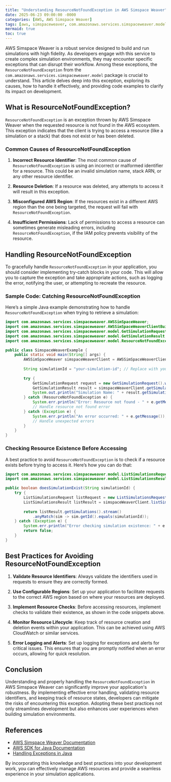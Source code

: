 ```yaml
---
title: "Understanding ResourceNotFoundException in AWS Simspace Weaver"
date: 2025-06-23 09:00:00 -0000
categories: [AWS, AWS Simspace Weaver]
tags: [aws, simspaceweaver, com.amazonaws.services.simspaceweaver.model]
mermaid: true
toc: true
---
```



AWS Simspace Weaver is a robust service designed to build and run simulations with high fidelity. As developers engage with this service to create complex simulation environments, they may encounter specific exceptions that can disrupt their workflow. Among these exceptions, the `ResourceNotFoundException` from the `com.amazonaws.services.simspaceweaver.model` package is crucial to understand. This article delves deep into this exception, exploring its causes, how to handle it effectively, and providing code examples to clarify its impact on development.

## What is ResourceNotFoundException?

`ResourceNotFoundException` is an exception thrown by AWS Simspace Weaver when the requested resource is not found in the AWS ecosystem. This exception indicates that the client is trying to access a resource (like a simulation or a stack) that does not exist or has been deleted.

### Common Causes of ResourceNotFoundException

1. **Incorrect Resource Identifier**: The most common cause of `ResourceNotFoundException` is using an incorrect or malformed identifier for a resource. This could be an invalid simulation name, stack ARN, or any other resource identifier.
   
2. **Resource Deletion**: If a resource was deleted, any attempts to access it will result in this exception.

3. **Misconfigured AWS Region**: If the resources exist in a different AWS region than the one being targeted, the request will fail with `ResourceNotFoundException`.

4. **Insufficient Permissions**: Lack of permissions to access a resource can sometimes generate misleading errors, including `ResourceNotFoundException`, if the IAM policy prevents visibility of the resource.

## Handling ResourceNotFoundException

To gracefully handle `ResourceNotFoundException` in your application, you should consider implementing try-catch blocks in your code. This will allow you to capture the exception and take appropriate actions, such as logging the error, notifying the user, or attempting to recreate the resource.

### Sample Code: Catching ResourceNotFoundException

Here’s a simple Java example demonstrating how to handle `ResourceNotFoundException` when trying to retrieve a simulation:

```java
import com.amazonaws.services.simspaceweaver.AWSSimSpaceWeaver;
import com.amazonaws.services.simspaceweaver.AWSSimSpaceWeaverClientBuilder;
import com.amazonaws.services.simspaceweaver.model.GetSimulationRequest;
import com.amazonaws.services.simspaceweaver.model.GetSimulationResult;
import com.amazonaws.services.simspaceweaver.model.ResourceNotFoundException;

public class SimspaceWeaverExample {
    public static void main(String[] args) {
        AWSSimSpaceWeaver simspaceWeaverClient = AWSSimSpaceWeaverClientBuilder.defaultClient();
        
        String simulationId = "your-simulation-id"; // Replace with your simulation ID
        
        try {
            GetSimulationRequest request = new GetSimulationRequest().withSimulationId(simulationId);
            GetSimulationResult result = simspaceWeaverClient.getSimulation(request);
            System.out.println("Simulation Name: " + result.getSimulation().getName());
        } catch (ResourceNotFoundException e) {
            System.err.println("Error: Resource not found - " + e.getMessage());
            // Handle resource not found error
        } catch (Exception e) {
            System.err.println("An error occurred: " + e.getMessage());
            // Handle unexpected errors
        }
    }
}
```

### Checking Resource Existence Before Accessing

A best practice to avoid `ResourceNotFoundException` is to check if a resource exists before trying to access it. Here’s how you can do that:

```java
import com.amazonaws.services.simspaceweaver.model.ListSimulationsRequest;
import com.amazonaws.services.simspaceweaver.model.ListSimulationsResult;

public boolean doesSimulationExist(String simulationId) {
    try {
        ListSimulationsRequest listRequest = new ListSimulationsRequest();
        ListSimulationsResult listResult = simspaceWeaverClient.listSimulations(listRequest);
        
        return listResult.getSimulations().stream()
            .anyMatch(sim -> sim.getId().equals(simulationId));
    } catch (Exception e) {
        System.err.println("Error checking simulation existence: " + e.getMessage());
        return false;
    }
}
```

## Best Practices for Avoiding ResourceNotFoundException

1. **Validate Resource Identifiers**: Always validate the identifiers used in requests to ensure they are correctly formed.

2. **Use Configurable Regions**: Set up your application to facilitate requests to the correct AWS region based on where your resources are deployed.

3. **Implement Resource Checks**: Before accessing resources, implement checks to validate their existence, as shown in the code snippets above.

4. **Monitor Resource Lifecycle**: Keep track of resource creation and deletion events within your application. This can be achieved using AWS CloudWatch or similar services.

5. **Error Logging and Alerts**: Set up logging for exceptions and alerts for critical issues. This ensures that you are promptly notified when an error occurs, allowing for quick resolution.

## Conclusion

Understanding and properly handling the `ResourceNotFoundException` in AWS Simspace Weaver can significantly improve your application's robustness. By implementing effective error handling, validating resource identifiers, and keeping track of resource states, developers can mitigate the risks of encountering this exception. Adopting these best practices not only streamlines development but also enhances user experiences when building simulation environments.

## References

- [AWS Simspace Weaver Documentation](https://docs.aws.amazon.com/simspaceweaver/latest/userguide/what-is-simspaceweaver.html)
- [AWS SDK for Java Documentation](https://docs.aws.amazon.com/sdk-for-java/latest/developer-guide/home.html)
- [Handling Exceptions in Java](https://docs.oracle.com/javase/tutorial/essential/exceptions/)

By incorporating this knowledge and best practices into your development work, you can effectively manage AWS resources and provide a seamless experience in your simulation applications.